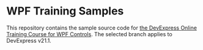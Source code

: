 # WPF Training Samples

This repository contains the sample source code for [the DevExpress Online Training Course for WPF Controls](https://www.devexpress.com/trainingcenter/Course/WPF). The selected branch applies to DevExpress v21.1.

